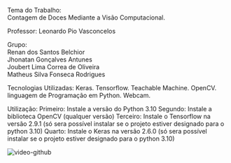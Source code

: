Tema do Trabalho:<br>
Contagem de Doces Mediante a Visão Computacional.

Professor:
Leonardo Pio Vasconcelos​

Grupo:<br>
Renan dos Santos Belchior​<br>
Jhonatan Gonçalves Antunes​<br>
Joubert Lima Correa de Oliveira​<br>
Matheus Silva Fonseca Rodrigues​<br>

Tecnologias Utilizadas:
Keras.
Tensorflow.
Teachable Machine.
OpenCV.
linguagem de Programação em Python.
Webcam.

Utilização:
Primeiro: Instale a versão do Python 3.10
Segundo: Instale a biblioteca OpenCV (qualquer versão)
Terceiro: Instale o Tensorflow na versão 2.9.1 (só sera possível instalar se o projeto estiver designado para o python 3.10)
Quarto: Instale o Keras na versão 2.6.0 (só sera possível instalar se o projeto estiver designado para o python 3.10)

![video-github](https://github.com/RenanBelchior/Trabalho-Aplic.-de-Cloud-IoT-e-Industria-4.0-em-Python-/assets/102825017/c5ebce11-6728-4bb1-9dc5-19cb3f30f8fe)
